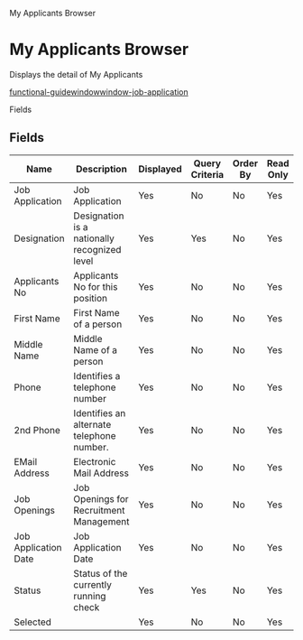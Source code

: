 
My Applicants Browser
# My Applicants Browser


Displays the detail of My Applicants

[functional-guidewindowwindow-job-application](functional-guidewindowwindow-job-application.md)

Fields
## Fields




Name                 | Description                                  | Displayed | Query Criteria | Order By | Read Only | Mandatory
-------------------- | -------------------------------------------- | --------- | -------------- | -------- | --------- | ---------
Job Application      | Job Application                              | Yes       | No             | No       | Yes       | No       
Designation          | Designation is a nationally recognized level | Yes       | Yes            | No       | Yes       | No       
Applicants No        | Applicants No for this position              | Yes       | No             | No       | Yes       | No       
First Name           | First Name of a person                       | Yes       | No             | No       | Yes       | No       
Middle Name          | Middle Name of a person                      | Yes       | No             | No       | Yes       | No       
Phone                | Identifies a telephone number                | Yes       | No             | No       | Yes       | No       
2nd Phone            | Identifies an alternate telephone number.    | Yes       | No             | No       | Yes       | No       
EMail Address        | Electronic Mail Address                      | Yes       | No             | No       | Yes       | No       
Job Openings         | Job Openings for Recruitment Management      | Yes       | No             | No       | Yes       | No       
Job Application Date | Job Application Date                         | Yes       | No             | No       | Yes       | No       
Status               | Status of the currently running check        | Yes       | Yes            | No       | Yes       | No       
Selected             |                                              | Yes       | No             | No       | Yes       | No       
